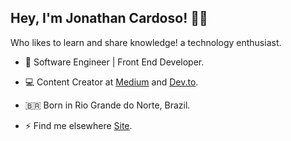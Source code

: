 <h2><b>Hey, I'm Jonathan Cardoso!</b> 👋🏾</h2>

<p> Who likes to learn and share knowledge! a technology enthusiast.</p>

- 🚀 Software Engineer | Front End Developer.

- 💻 Content Creator at [Medium](https://medium.com/jonathanccardoso) and [Dev.to](https://dev.to/jonathanccardoso).

- 🇧🇷 Born in Rio Grande do Norte, Brazil.

- ⚡ Find me elsewhere [Site](https://jonathanccardoso.netlify.app/).
